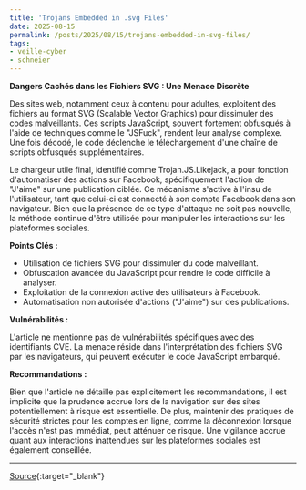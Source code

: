 ```yaml
---
title: 'Trojans Embedded in .svg Files'
date: 2025-08-15
permalink: /posts/2025/08/15/trojans-embedded-in-svg-files/
tags:
- veille-cyber
- schneier
---
```

**Dangers Cachés dans les Fichiers SVG : Une Menace Discrète**

Des sites web, notamment ceux à contenu pour adultes, exploitent des fichiers au format SVG (Scalable Vector Graphics) pour dissimuler des codes malveillants. Ces scripts JavaScript, souvent fortement obfusqués à l'aide de techniques comme le "JSFuck", rendent leur analyse complexe. Une fois décodé, le code déclenche le téléchargement d'une chaîne de scripts obfusqués supplémentaires.

Le chargeur utile final, identifié comme Trojan.JS.Likejack, a pour fonction d'automatiser des actions sur Facebook, spécifiquement l'action de "J'aime" sur une publication ciblée. Ce mécanisme s'active à l'insu de l'utilisateur, tant que celui-ci est connecté à son compte Facebook dans son navigateur. Bien que la présence de ce type d'attaque ne soit pas nouvelle, la méthode continue d'être utilisée pour manipuler les interactions sur les plateformes sociales.

**Points Clés :**

*   Utilisation de fichiers SVG pour dissimuler du code malveillant.
*   Obfuscation avancée du JavaScript pour rendre le code difficile à analyser.
*   Exploitation de la connexion active des utilisateurs à Facebook.
*   Automatisation non autorisée d'actions ("J'aime") sur des publications.

**Vulnérabilités :**

L'article ne mentionne pas de vulnérabilités spécifiques avec des identifiants CVE. La menace réside dans l'interprétation des fichiers SVG par les navigateurs, qui peuvent exécuter le code JavaScript embarqué.

**Recommandations :**

Bien que l'article ne détaille pas explicitement les recommandations, il est implicite que la prudence accrue lors de la navigation sur des sites potentiellement à risque est essentielle. De plus, maintenir des pratiques de sécurité strictes pour les comptes en ligne, comme la déconnexion lorsque l'accès n'est pas immédiat, peut atténuer ce risque. Une vigilance accrue quant aux interactions inattendues sur les plateformes sociales est également conseillée.

---
[Source](https://www.schneier.com/blog/archives/2025/08/trojans-embedded-in-svg-files.html){:target="_blank"}
